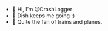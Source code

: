 - 👋 Hi, I’m @CrashLogger
- 🥰 Dish keeps me going :)
- 🚋 Quite the fan of trains and planes.

<!---
CrashLogger/CrashLogger is a ✨ special ✨ repository because its `README.md` (this file) appears on your GitHub profile.
You can click the Preview link to take a look at your changes.
--->
